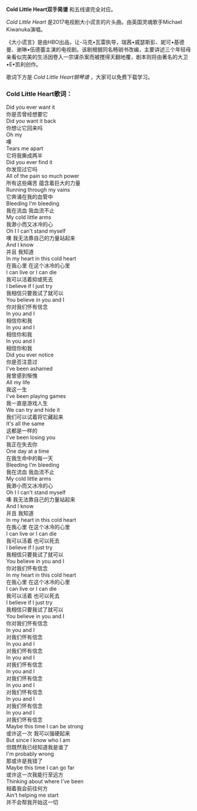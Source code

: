 

**Cold Little Heart双手简谱** 和五线谱完全对应。

_Cold Little Heart_ 是2017电视剧大小谎言的片头曲。由英国灵魂歌手Michael Kiwanuka演唱。

《大小谎言》是由HBO出品，让-马克•瓦雷执导，瑞茜•威瑟斯彭、妮可•基德曼、谢琳•伍德蕾主演的电视剧。该剧根据同名畅销书改编，主要讲述三个年轻母亲看似完美的生活因卷入一宗谋杀案而被搅得天翻地覆，剧本则将由著名的大卫•E•凯利创作。

歌词下方是 _Cold Little Heart钢琴谱_ ，大家可以免费下载学习。

### Cold Little Heart歌词：

Did you ever want it  
你是否曾经想要它  
Did you want it back  
你想让它回来吗  
Oh my  
噢  
Tears me apart  
它将我撕成两半  
Did you ever find it  
你发现过它吗  
All of the pain so much power  
所有这些痛苦 蕴含着巨大的力量  
Running through my vains  
它奔涌在我的血管中  
Bleeding I'm bleeding  
我在流血 我血流不止  
My cold little arms  
我渺小而又冰冷的心  
Oh I I can't stand myself  
噢 我无法靠自己的力量站起来  
And I know  
并且 我知道  
In my heart in this cold heart  
在我心里 在这个冰冷的心里  
I can live or I can die  
我可以活着抑或死去  
I believe if I just try  
我相信只要我试了就可以  
You believe in you and I  
你对我们怀有信念  
In you and I  
相信你和我  
In you and I  
相信你和我  
In you and I  
相信你和我  
Did you ever notice  
你是否注意过  
I've been ashamed  
我曾感到惭愧  
All my life  
我这一生  
I've been playing games  
我一直是游戏人生  
We can try and hide it  
我们可以试着将它藏起来  
It's all the same  
这都是一样的  
I've been losing you  
我正在失去你  
One day at a time  
在我生命中的每一天  
Bleeding I'm bleeding  
我在流血 我血流不止  
My cold little arms  
我渺小而又冰冷的心  
Oh I I can't stand myself  
噢 我无法靠自己的力量站起来  
And I know  
并且 我知道  
In my heart in this cold heart  
在我心里 在这个冰冷的心里  
I can live or I can die  
我可以活着 也可以死去  
I believe if I just try  
我相信只要我试了就可以  
You believe in you and I  
你对我们怀有信念  
In my heart in this cold heart  
在我心里 在这个冰冷的心里  
I can live or I can die  
我可以活着 也可以死去  
I believe if I just try  
我相信只要我试了就可以  
You believe in you and I  
你对我们怀有信念  
In you and I  
对我们怀有信念  
In you and I  
对我们怀有信念  
In you and I  
对我们怀有信念  
In you and I  
对我们怀有信念  
In you and I  
对我们怀有信念  
In you and I  
对我们怀有信念  
In you and I  
对我们怀有信念  
Maybe this time I can be strong  
或许这一次 我可以强硬起来  
But since I know who I am  
但既然我已经知道我是谁了  
I'm probably wrong  
那或许是我错了  
Maybe this time I can go far  
或许这一次我能行至远方  
Thinking about where I've been  
相着我会前往何方  
Ain't helping me start  
并不会帮我开始这一切

